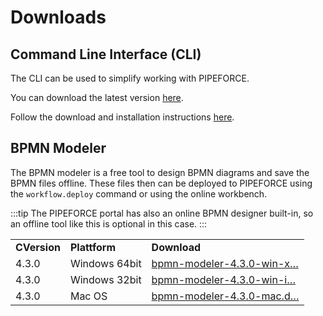 # Downloads
## Command Line Interface (CLI)

The CLI can be used to simplify working with PIPEFORCE.

You can download the latest version [here](https://github.com/logabit/pipeforce-cli/releases/latest).

Follow the download and installation instructions [here](https://github.com/logabit/pipeforce-cli).

## BPMN Modeler

The BPMN modeler is a free tool to design BPMN diagrams and save the BPMN files offline. These files then can be deployed to PIPEFORCE using the `workflow.deploy` command or using the online workbench.

:::tip 
The PIPEFORCE portal has also an online BPMN designer built-in, so an offline tool like this is optional in this case.
:::

|     |     |     |
| --- | --- | --- |
| **CVersion** | **Plattform** | **Download** |
| 4.3.0 | Windows 64bit | [bpmn-modeler-4.3.0-win-x…](/wiki/spaces/DEVEX/pages/2151288972/Downloads?preview=%2F2151288972%2F2151288995%2Fbpmn-modeler-4.3.0-win-x64.zip) |
| 4.3.0 | Windows 32bit | [bpmn-modeler-4.3.0-win-i…](/wiki/spaces/DEVEX/pages/2151288972/Downloads?preview=%2F2151288972%2F2151288992%2Fbpmn-modeler-4.3.0-win-ia32.zip) |
| 4.3.0 | Mac OS | [bpmn-modeler-4.3.0-mac.d…](/wiki/spaces/DEVEX/pages/2151288972/Downloads?preview=%2F2151288972%2F2151288989%2Fbpmn-modeler-4.3.0-mac.dmg) |
